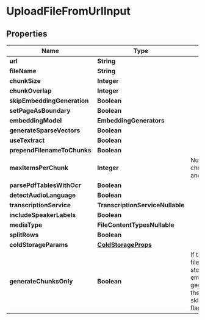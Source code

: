 

# UploadFileFromUrlInput


## Properties

| Name | Type | Description | Notes |
|------------ | ------------- | ------------- | -------------|
|**url** | **String** |  |  |
|**fileName** | **String** |  |  [optional] |
|**chunkSize** | **Integer** |  |  [optional] |
|**chunkOverlap** | **Integer** |  |  [optional] |
|**skipEmbeddingGeneration** | **Boolean** |  |  [optional] |
|**setPageAsBoundary** | **Boolean** |  |  [optional] |
|**embeddingModel** | **EmbeddingGenerators** |  |  [optional] |
|**generateSparseVectors** | **Boolean** |  |  [optional] |
|**useTextract** | **Boolean** |  |  [optional] |
|**prependFilenameToChunks** | **Boolean** |  |  [optional] |
|**maxItemsPerChunk** | **Integer** | Number of objects per chunk. For csv, tsv, xlsx, and json files only. |  [optional] |
|**parsePdfTablesWithOcr** | **Boolean** |  |  [optional] |
|**detectAudioLanguage** | **Boolean** |  |  [optional] |
|**transcriptionService** | **TranscriptionServiceNullable** |  |  [optional] |
|**includeSpeakerLabels** | **Boolean** |  |  [optional] |
|**mediaType** | **FileContentTypesNullable** |  |  [optional] |
|**splitRows** | **Boolean** |  |  [optional] |
|**coldStorageParams** | [**ColdStorageProps**](ColdStorageProps.md) |  |  [optional] |
|**generateChunksOnly** | **Boolean** | If this flag is enabled, the file will be chunked and stored with Carbon,         but no embeddings will be generated. This overrides the skip_embedding_generation flag. |  [optional] |



